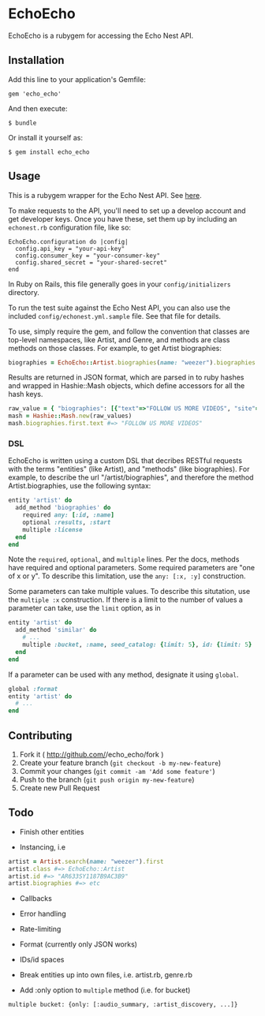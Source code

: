 # EchoEcho

EchoEcho is a rubygem for accessing the Echo Nest API.

## Installation

Add this line to your application's Gemfile:

    gem 'echo_echo'

And then execute:

    $ bundle

Or install it yourself as:

    $ gem install echo_echo

## Usage

This is a rubygem wrapper for the Echo Nest API. See [here]( http://developer.echonest.com/docs/v4 ).

To make requests to the API, you'll need to set up a develop account and get developer keys. Once you have these, set them up by including an `echonest.rb` configuration file, like so:

```
EchoEcho.configuration do |config|
  config.api_key = "your-api-key"
  config.consumer_key = "your-consumer-key"
  config.shared_secret = "your-shared-secret"
end
```

In Ruby on Rails, this file generally goes in your `config/initializers` directory.

To run the test suite against the Echo Nest API, you can also use the included `config/echonest.yml.sample` file. See that file for details.

To use, simply require the gem, and follow the convention that classes are top-level namespaces, like Artist, and Genre,
and methods are class methods on those classes. For example, to get Artist biographies:

```ruby
biographies = EchoEcho::Artist.biographies(name: "weezer").biographies
```

Results are returned in JSON format, which are parsed in to ruby hashes and wrapped in Hashie::Mash objects,
which define accessors for all the hash keys.

```ruby
raw_value = { "biographies": [{"text"=>"FOLLOW US MORE VIDEOS", "site"=>"myspace", "url"=>"http://www.myspace.com/weezer#biography", "license"=>{"type"=>"unknown", "attribution"=>"n/a", "attribution-url"=>"http://www.myspace.com/weezer#biography", "url"=>"n/a", "version"=>"n/a"}, "truncated"=>true}]}
mash = Hashie::Mash.new(raw_values)
mash.biographies.first.text #=> "FOLLOW US MORE VIDEOS"
```

### DSL
EchoEcho is written using a custom DSL that decribes RESTful requests with the terms "entities" (like Artist),
and "methods" (like biographies). For example, to describe the url "/artist/biographies", and therefore the method Artist.biographies, use the following syntax:

```ruby
entity 'artist' do
  add_method 'biographies' do
    required any: [:id, :name]
    optional :results, :start
    multiple :license
  end
end
```

Note the `required`, `optional`, and `multiple` lines. Per the docs, methods have required and optional parameters. Some
required parameters are "one of x or y". To describe this limitation, use the `any: [:x, :y]` construction.

Some parameters can take multiple values. To describe this situtation, use the `multiple :x` construction. If there
is a limit to the number of values a parameter can take, use the `limit` option, as in

```ruby
entity 'artist' do
  add_method 'similar' do
    # ...
    multiple :bucket, :name, seed_catalog: {limit: 5}, id: {limit: 5}
  end
end
```

If a parameter can be used with any method, designate it using `global`.

```ruby
global :format
entity 'artist' do
  # ...
end
```

## Contributing

1. Fork it ( http://github.com/<my-github-username>/echo_echo/fork )
2. Create your feature branch (`git checkout -b my-new-feature`)
3. Commit your changes (`git commit -am 'Add some feature'`)
4. Push to the branch (`git push origin my-new-feature`)
5. Create new Pull Request


## Todo
- Finish other entities

- Instancing, i.e

```ruby
artist = Artist.search(name: "weezer").first
artist.class #=> EchoEcho::Artist
artist.id #=> "AR633SY1187B9AC3B9"
artist.biographies #=> etc
```

- Callbacks

- Error handling

- Rate-limiting

- Format (currently only JSON works)

- IDs/id spaces

- Break entities up into own files, i.e. artist.rb, genre.rb

- Add :only option to `multiple` method (i.e. for bucket)
```
multiple bucket: {only: [:audio_summary, :artist_discovery, ...]}
```